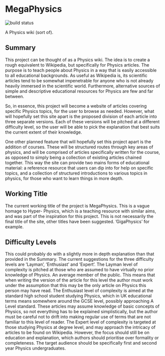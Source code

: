 MegaPhysics
===========

![build status](https://api.travis-ci.org/Ap0c/MegaPhysics.svg?branch=development)

A Physics wiki (sort of).

## Summary

This project can be thought of as a Physics wiki. The idea is to create a rough equivalent to Wikipedia, but specifically for Physics articles. The purpose is to teach people about Physics in a way that is easily accessible to all educational backgrounds. As useful as Wikipedia is, its scientific articles tend to be somewhat impenetrable for anyone who is not already heavily immersed in the scientific world. Furthermore, alternative sources of simple and descriptive educational resources for Physics are few and far between.

So, in essence, this project will become a website of articles covering specific Physics topics, for the user to browse as needed. However, what will hopefully set this site apart is the proposed division of each article into three separate versions. Each of these versions will be pitched at a different difficulty level, so the user will be able to pick the explanation that best suits the current extent of their knowledge.

One other planned feature that will hopefully set this project apart is the addition of courses. These will be structured routes through key areas of physics, and will be comprised of articles specifically written for the course, as opposed to simply being a collection of existing articles chained together. This way the site can provide two mains forms of educational material: a reference resource that users can dip into for help on specific topics, and a collection of structured introductions to various topics in physics, for those who want to learn things in more depth.

## Working Title

The current working title of the project is MegaPhysics. This is a vague homage to Hyper- Physics, which is a teaching resource with similar aims, and was part of the inspiration for this project. This is not necessarily the final title of the site, other titles have been suggested. ’GigaPhysics’ for example.

## Difficulty Levels

This could probably do with a slightly more in depth explanation than that provided in the Summary. The current suggestions for the three difficulty levels are ’Layman’, ’Enthusiast’ and ’Expert’. The Layman level of complexity is pitched at those who are assumed to have virtually no prior knowledge of Physics. An average member of the public. This means that when writing the version of the article for this level the author must work under the assumption that this may be the only article on Physics this person may have read. The Enthusiast level of complexity is aimed at the standard high school student studying Physics, which in UK educational terms means somewhere around the GCSE level, possibly approaching A Level standard. These articles may assume knowledge of basic concepts of Physics, so not everything has to be explained simplistically, but the author must be careful not to drift into making regular use of terms that are not familiar to this level of reader. The Expert level of complexity is targeted at those studying Physics at degree level, and may approach the intricacy of articles to be found on Wikipedia. However, the focus should still be on education and explanation, which authors should prioritise over formality or completeness. The target audience should be specifically first and second year Physics undergraduates.
